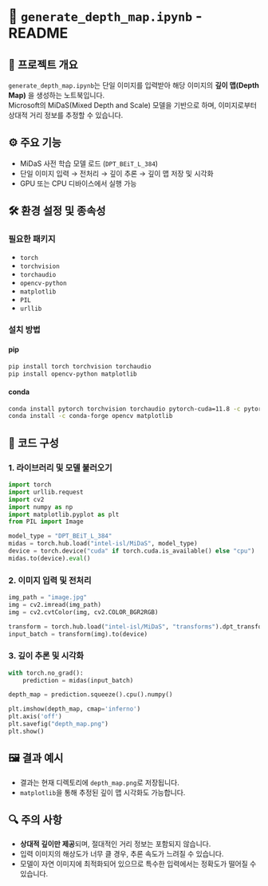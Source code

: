 # 📘 `generate_depth_map.ipynb` - README

## 📌 프로젝트 개요

`generate_depth_map.ipynb`는 단일 이미지를 입력받아 해당 이미지의 **깊이 맵(Depth Map)** 을 생성하는 노트북입니다.  
Microsoft의 MiDaS(Mixed Depth and Scale) 모델을 기반으로 하며, 이미지로부터 상대적 거리 정보를 추정할 수 있습니다.

## ⚙️ 주요 기능

- MiDaS 사전 학습 모델 로드 (`DPT_BEiT_L_384`)
- 단일 이미지 입력 → 전처리 → 깊이 추론 → 깊이 맵 저장 및 시각화
- GPU 또는 CPU 디바이스에서 실행 가능

## 🛠️ 환경 설정 및 종속성

### 필요한 패키지

- `torch`
- `torchvision`
- `torchaudio`
- `opencv-python`
- `matplotlib`
- `PIL`
- `urllib`

### 설치 방법

#### pip
```bash
pip install torch torchvision torchaudio
pip install opencv-python matplotlib
```

#### conda
```bash
conda install pytorch torchvision torchaudio pytorch-cuda=11.8 -c pytorch -c nvidia
conda install -c conda-forge opencv matplotlib
```

## 📂 코드 구성

### 1. 라이브러리 및 모델 불러오기
```python
import torch
import urllib.request
import cv2
import numpy as np
import matplotlib.pyplot as plt
from PIL import Image

model_type = "DPT_BEiT_L_384"
midas = torch.hub.load("intel-isl/MiDaS", model_type)
device = torch.device("cuda" if torch.cuda.is_available() else "cpu")
midas.to(device).eval()
```

### 2. 이미지 입력 및 전처리
```python
img_path = "image.jpg"
img = cv2.imread(img_path)
img = cv2.cvtColor(img, cv2.COLOR_BGR2RGB)

transform = torch.hub.load("intel-isl/MiDaS", "transforms").dpt_transform
input_batch = transform(img).to(device)
```

### 3. 깊이 추론 및 시각화
```python
with torch.no_grad():
    prediction = midas(input_batch)

depth_map = prediction.squeeze().cpu().numpy()

plt.imshow(depth_map, cmap='inferno')
plt.axis('off')
plt.savefig("depth_map.png")
plt.show()
```

## 🖼️ 결과 예시

- 결과는 현재 디렉토리에 `depth_map.png`로 저장됩니다.
- `matplotlib`을 통해 추정된 깊이 맵 시각화도 가능합니다.

## 🔍 주의 사항

- **상대적 깊이만 제공**되며, 절대적인 거리 정보는 포함되지 않습니다.
- 입력 이미지의 해상도가 너무 클 경우, 추론 속도가 느려질 수 있습니다.
- 모델이 자연 이미지에 최적화되어 있으므로 특수한 입력에서는 정확도가 떨어질 수 있습니다.
